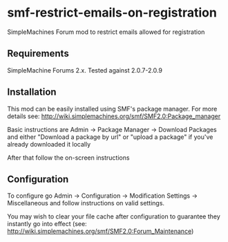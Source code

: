 # smf-restrict-emails-on-registration
SimpleMachines Forum mod to restrict emails allowed for registration

## Requirements
SimpleMachine Forums 2.x. Tested against 2.0.7-2.0.9

## Installation
This mod can be easily installed using SMF's package manager. For more details see: http://wiki.simplemachines.org/smf/SMF2.0:Package_manager

Basic instructions are Admin -> Package Manager -> Download Packages and either "Download a package by url" or "upload a package" if you've already downloaded it locally

After that follow the on-screen instructions

## Configuration

To configure go Admin -> Configuration -> Modification Settings -> Miscellaneous and follow instructions on valid settings.

You may wish to clear your file cache after configuration to guarantee they instantly go into effect (see: http://wiki.simplemachines.org/smf/SMF2.0:Forum_Maintenance)